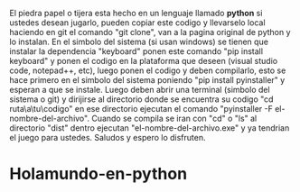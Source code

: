 El piedra papel o tijera esta hecho en un lenguaje llamado **python** si ustedes desean jugarlo, pueden copiar este codigo y llevarselo local haciendo en git el comando "git clone", van a la pagina original de python y lo instalan. En el simbolo del sistema (si usan windows) se tienen que instalar la dependencia "keyboard" ponen este comando "pip install keyboard" y ponen el codigo en la plataforma que deseen (visual studio code, notepad++, etc), luego ponen el codigo y deben compilarlo, esto se hace primero en el simbolo del sistema poniendo "pip install pyinstaller" y esperan a que se instale. Luego deben abrir una terminal (simbolo del sistema o git) y dirijirse al directorio donde se encuentra su codigo "cd ruta\a\tu\codigo" en ese directorio ejecutan el comando "pyinstaller -F el-nombre-del-archivo". Cuando se compila se iran con "cd" o "ls" al directorio "dist" dentro ejecutan "el-nombre-del-archivo.exe" y ya tendrian el juego para ustedes.
Saludos y espero lo disfruten.
# Holamundo-en-python
